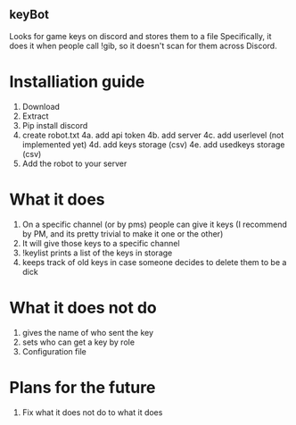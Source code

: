 ## keyBot 
Looks for game keys on discord and stores them to a file
Specifically, it does it when people call !gib, so it doesn't scan for them across Discord.  

# Installiation guide
1. Download
2. Extract
3. Pip install discord
4. create robot.txt
 4a. add api token
 4b. add server
 4c. add userlevel (not implemented yet)
 4d. add keys storage (csv)
 4e. add usedkeys storage (csv)
5. Add the robot to your server

# What it does
1. On a specific channel (or by pms) people can give it keys (I recommend by PM, and its pretty trivial to make it one or the other)
2. It will give those keys to a specific channel
3. !keylist prints a list of the keys in storage
4. keeps track of old keys in case someone decides to delete them to be a dick

# What it does not do
1. gives the name of who sent the key 
2. sets who can get a key by role
3. Configuration file

# Plans for the future
1. Fix what it does not do to what it does
